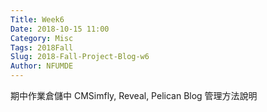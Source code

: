 ```yaml
---
Title: Week6
Date: 2018-10-15 11:00
Category: Misc
Tags: 2018Fall
Slug: 2018-Fall-Project-Blog-w6
Author: NFUMDE
---
```


期中作業倉儲中 CMSimfly, Reveal, Pelican Blog 管理方法說明

<!-- PELICAN_END_SUMMARY -->



